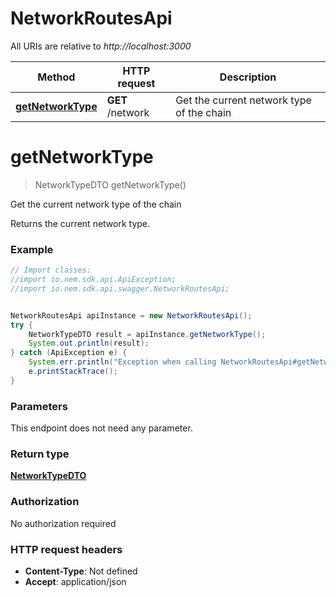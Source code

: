 # NetworkRoutesApi

All URIs are relative to *http://localhost:3000*

Method | HTTP request | Description
------------- | ------------- | -------------
[**getNetworkType**](NetworkRoutesApi.md#getNetworkType) | **GET** /network | Get the current network type of the chain


<a name="getNetworkType"></a>
# **getNetworkType**
> NetworkTypeDTO getNetworkType()

Get the current network type of the chain

Returns the current network type.

### Example
```java
// Import classes:
//import io.nem.sdk.api.ApiException;
//import io.nem.sdk.api.swagger.NetworkRoutesApi;


NetworkRoutesApi apiInstance = new NetworkRoutesApi();
try {
    NetworkTypeDTO result = apiInstance.getNetworkType();
    System.out.println(result);
} catch (ApiException e) {
    System.err.println("Exception when calling NetworkRoutesApi#getNetworkType");
    e.printStackTrace();
}
```

### Parameters
This endpoint does not need any parameter.

### Return type

[**NetworkTypeDTO**](NetworkTypeDTO.md)

### Authorization

No authorization required

### HTTP request headers

 - **Content-Type**: Not defined
 - **Accept**: application/json

